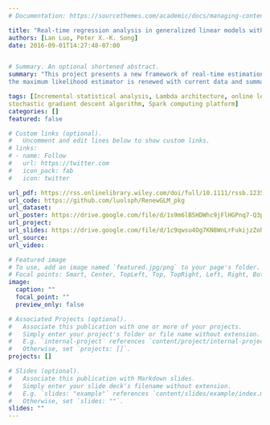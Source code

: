 ```yaml
---
# Documentation: https://sourcethemes.com/academic/docs/managing-content/

title: "Real-time regression analysis in generalized linear models with cross-sectional datasets"
authors: [Lan Luo, Peter X.-K. Song]
date: 2016-09-01T14:27:48-07:00


# Summary. An optional shortened abstract.
summary: "This project presents a new framework of real-time estimation and incremental inference, in which
the maximum likelihood estimator is renewed with current data and summary statistics of historical data."

tags: [Incremental statistical analysis, Lambda architecture, online learning, 
stochastic gradient descent algorithm, Spark computing platform]
categories: []
featured: false

# Custom links (optional).
#   Uncomment and edit lines below to show custom links.
# links:
# - name: Follow
#   url: https://twitter.com
#   icon_pack: fab
#   icon: twitter

url_pdf: https://rss.onlinelibrary.wiley.com/doi/full/10.1111/rssb.12352
url_code: https://github.com/luolsph/RenewGLM_pkg
url_dataset:
url_poster: https://drive.google.com/file/d/1s9m6lB5HDWhc9jFlHGPnq7-Q3peC5bdh/view?usp=sharing
url_project:
url_slides: https://drive.google.com/file/d/1c9qwsu4Og7KN8WnLrFukijzZoh9Mbd6D/view?usp=sharing
url_source:
url_video:

# Featured image
# To use, add an image named `featured.jpg/png` to your page's folder. 
# Focal points: Smart, Center, TopLeft, Top, TopRight, Left, Right, BottomLeft, Bottom, BottomRight.
image:
  caption: ""
  focal_point: ""
  preview_only: false

# Associated Projects (optional).
#   Associate this publication with one or more of your projects.
#   Simply enter your project's folder or file name without extension.
#   E.g. `internal-project` references `content/project/internal-project/index.md`.
#   Otherwise, set `projects: []`.
projects: []

# Slides (optional).
#   Associate this publication with Markdown slides.
#   Simply enter your slide deck's filename without extension.
#   E.g. `slides: "example"` references `content/slides/example/index.md`.
#   Otherwise, set `slides: ""`.
slides: ""
---
```

